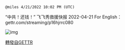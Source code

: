 `@miles 4/21/2022 10:02 PM (UTC)`

“中共！还钱！” 飞飞秀救援快报 2022-04-21
For English：gettr.com/streaming/p16hjrrc080

![img](https://media.gettr.com/group48/origin/2022/04/21/22/c630cebb-5c27-ba57-e526-22a658589694/6383d6c383a688bc0ce747d8282e44b3.jpeg)

[轉發自GETTR](https://gettr.com/post/p16hbzld9b6)
